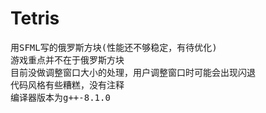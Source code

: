 # Tetris
<pre>
用SFML写的俄罗斯方块(性能还不够稳定，有待优化)
游戏重点并不在于俄罗斯方块
目前没做调整窗口大小的处理，用户调整窗口时可能会出现闪退
代码风格有些糟糕，没有注释
编译器版本为g++-8.1.0
</pre>
